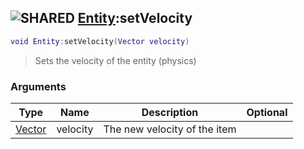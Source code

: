 ## ![](images/shared.png "SHARED") [Entity](entity_base):setVelocity

```lua
void Entity:setVelocity(Vector velocity)
```

> Sets the velocity of the entity (physics)

### Arguments

| Type                  | Name     | Description                  | Optional |
| --------------------- | -------- | ---------------------------- | -------: |
| [Vector](vector_base) | velocity | The new velocity of the item |          |
